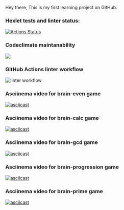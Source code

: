 Hey there,
This is my first learning project on GitHub.

### Hexlet tests and linter status:
[![Actions Status](https://github.com/SamMirabyan/python-project-lvl1/workflows/hexlet-check/badge.svg)](https://github.com/SamMirabyan/python-project-lvl1/actions)

### Codeclimate maintanability
<a href="https://codeclimate.com/github/codeclimate/codeclimate/maintainability"><img src="https://api.codeclimate.com/v1/badges/a99a88d28ad37a79dbf6/maintainability" /></a>

### GitHub Actions linter workflow
![linter workflow](https://github.com/SamMirabyan/python-project-lvl1/actions/workflows/linter.yml/badge.svg)

### Asciinema video for brain-even game
[![asciicast](https://asciinema.org/a/aI3gzPxq4uqtBXQUUq47OFjHb.svg)](https://asciinema.org/a/aI3gzPxq4uqtBXQUUq47OFjHb)

### Asciinema video for brain-calc game
[![asciicast](https://asciinema.org/a/u0OdWum8sc5PwtaSfdEQadUV5.svg)](https://asciinema.org/a/u0OdWum8sc5PwtaSfdEQadUV5)

### Asciinema video for brain-gcd game
[![asciicast](https://asciinema.org/a/WXiKyO6YD7T4jDuTUUcpMcHXc.svg)](https://asciinema.org/a/WXiKyO6YD7T4jDuTUUcpMcHXc)

### Asciinema video for brain-progression game
[![asciicast](https://asciinema.org/a/4Q1VLKr1qBqc2aVwC2j4qlq54.svg)](https://asciinema.org/a/4Q1VLKr1qBqc2aVwC2j4qlq54)

### Asciinema video for brain-prime game
[![asciicast](https://asciinema.org/a/8thG5dtoxRv4Ga8MVuG24ugKy.svg)](https://asciinema.org/a/8thG5dtoxRv4Ga8MVuG24ugKy)
